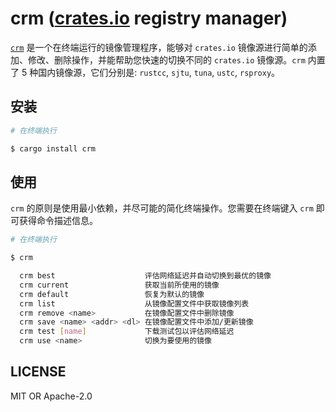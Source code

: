 # crm ([crates.io](https://crates.io) registry manager)

[`crm`](https://github.com/wtklbm/crm) 是一个在终端运行的镜像管理程序，能够对 `crates.io` 镜像源进行简单的添加、修改、删除操作，并能帮助您快速的切换不同的 `crates.io` 镜像源。`crm` 内置了 5 种国内镜像源，它们分别是: `rustcc`, `sjtu`, `tuna`, `ustc`, `rsproxy`。



## 安装

```bash
# 在终端执行

$ cargo install crm
```



## 使用

`crm` 的原则是使用最小依赖，并尽可能的简化终端操作。您需要在终端键入 `crm` 即可获得命令描述信息。

```bash
# 在终端执行

$ crm

  crm best                    评估网络延迟并自动切换到最优的镜像
  crm current                 获取当前所使用的镜像
  crm default                 恢复为默认的镜像
  crm list                    从镜像配置文件中获取镜像列表
  crm remove <name>           在镜像配置文件中删除镜像
  crm save <name> <addr> <dl> 在镜像配置文件中添加/更新镜像
  crm test [name]             下载测试包以评估网络延迟
  crm use <name>              切换为要使用的镜像
```



## LICENSE

MIT OR Apache-2.0

